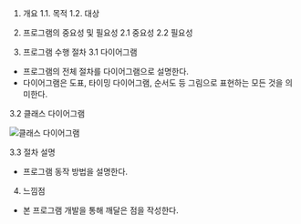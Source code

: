 1. 개요
1.1. 목적
1.2. 대상

2. 프로그램의 중요성 및 필요성
2.1 중요성
2.2 필요성

3. 프로그램 수행 절차
3.1 다이어그램
- 프로그램의 전체 절차를 다이어그램으로 설명한다.
- 다이어그램은 도표, 타이밍 다이어그램, 순서도 등 그림으로 표현하는 모든 것을 의미한다.

3.2 클래스 다이어그램

![클래스 다이어그램](https://github.com/user-attachments/assets/942cdfdb-4a95-49a3-8336-d2c97e9c7ec9)

3.3 절차 설명
- 프로그램 동작 방법을 설명한다.

4. 느낌점
- 본 프로그램 개발을 통해 깨달은 점을 작성한다.




